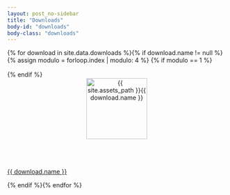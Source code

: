 ```yaml
---
layout: post_no-sidebar
title: "Downloads"
body-id: "downloads"
body-class: "downloads"
---
```


<div class="p-strip no-padding-top">
  <div class="row u-equal-height">
  {% for download in site.data.downloads %}{% if download.name != null %}{% assign modulo = forloop.index | modulo: 4 %}
  {% if modulo == 1 %}
  </div>
  <div class="row u-equal-height" style="padding-top: 1rem;">
  {% endif %}
    <div class="col-3 p-card u-align--center">
      <header class="p-card__header u-vertically-center u-align--center" style="min-height: 150px;">
        <a href="{{ download.download }}"><img src="{{ download.image }}" alt="{{ site.assets_path }}{{ download.name }}" class="brand-canonical channel-web element-logo voice-canonical" width="140" /></a>
      </header>
      <p class="p-card__content"><a href="{{ download.download }}">{{ download.name }}</a></p>
    </div>
  {% endif %}{% endfor %}
  </div>
</div>
